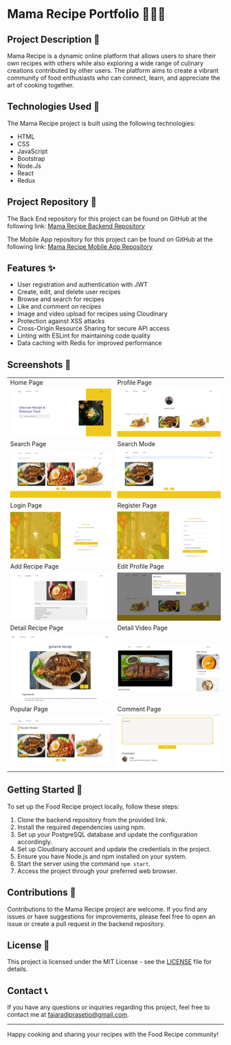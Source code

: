 # Mama Recipe Portfolio  🍔🍰🍕

## Project Description 📜

Mama Recipe is a dynamic online platform that allows users to share their own recipes with others while also exploring a wide range of culinary creations contributed by other users. The platform aims to create a vibrant community of food enthusiasts who can connect, learn, and appreciate the art of cooking together.

## Technologies Used 🚀

The Mama Recipe project is built using the following technologies:

- HTML
- CSS
- JavaScript
- Bootstrap
- Node.Js
- React
- Redux

## Project Repository 📂

The Back End repository for this project can be found on GitHub at the following link:
[Mama Recipe Backend Repository](https://github.com/FajarAdi25/be-recipe-prisma)

The Mobile App repository for this project can be found on GitHub at the following link:
[Mama Recipe Mobile App Repository](https://github.com/FajarAdi25/MamaRecipeMobile)


## Features ✨

- User registration and authentication with JWT
- Create, edit, and delete user recipes
- Browse and search for recipes
- Like and comment on recipes
- Image and video upload for recipes using Cloudinary
- Protection against XSS attacks
- Cross-Origin Resource Sharing for secure API access
- Linting with ESLint for maintaining code quality
- Data caching with Redis for improved performance

## Screenshots 📸

<table>
   <tr>
      <td>Home Page</td>
      <td>Profile Page</td>
   </tr>
   <tr>
    <td><img width="350px" src="./screenshot/home.PNG" border="0" alt="" /></td>
    <td><img width="350px" src="./screenshot/profile.PNG" border="0" alt="" /></td>
  </tr>
    <tr>
     <td>Search Page</td>
     <td>Search Mode</td>  
   </tr>
   <tr>
    <td> <img width="350px" src="./screenshot/searchPage.PNG" border="0"  alt="" /></td>
    <td> <img width="350px" src="./screenshot/searchOn.PNG" border="0"  alt="" /></td>
  </tr>
    <tr>
      <td>Login Page</td>
      <td>Register Page</td>
   </tr>
   <tr>
    <td><img width="350px" src="./screenshot/login.PNG" border="0" alt="Login" /></td>
    <td> <img width="350px" src="./screenshot/register.PNG" border="0"  alt="Register" /></td>
  </tr>
    <tr>
      <td>Add Recipe Page</td>
      <td>Edit Profile Page</td>
   </tr>
   <tr>
    <td><img width="350px" src="./screenshot/addRecipe.PNG" border="0" alt="Profile Page" /></td>
    <td> <img width="350px" src="./screenshot/editProfile.PNG" border="0"  alt="Add Recipe Page" /></td>
  </tr>
<!--     <tr>
      <td>Liked Page</td>
      <td>Saved Page</td>
   </tr>
   <tr>
    <td><img width="350px" src="./screenshot/LikedRecipe.PNG" border="0" alt="" /></td>
    <td> <img width="350px" src="./screenshot/SavedRecipe.PNG" border="0"  alt="" /></td>
  </tr> -->
    <tr>
      <td>Detail Recipe Page</td>
      <td>Detail Video Page</td>
   </tr>
   <tr>
    <td><img width="350px" src="./screenshot/detailRecipe.PNG" border="0" alt="" /></td>
    <td> <img width="350px" src="./screenshot/detailVideo.PNG" border="0"  alt="" /></td>
  </tr>
    <tr>
      <td>Popular Page</td>
      <td>Comment Page</td>
   </tr>
   <tr>
    <td><img width="350px" src="./screenshot/popularRecipe.PNG" border="0" alt="" /></td>
    <td> <img width="350px" src="./screenshot/comment.PNG" border="0"  alt="" /></td>
  </tr>
</table>

## Getting Started 🚀

To set up the Food Recipe project locally, follow these steps:

1. Clone the backend repository from the provided link.
2. Install the required dependencies using npm.
3. Set up your PostgreSQL database and update the configuration accordingly.
4. Set up Cloudinary account and update the credentials in the project.
5. Ensure you have Node.js and npm installed on your system.
6. Start the server using the command `npm start`.
7. Access the project through your preferred web browser.

## Contributions 🤝

Contributions to the Mama Recipe project are welcome. If you find any issues or have suggestions for improvements, please feel free to open an issue or create a pull request in the backend repository.

## License 📝

This project is licensed under the MIT License - see the [LICENSE](LICENSE) file for details.

## Contact 📞

If you have any questions or inquiries regarding this project, feel free to contact me at [fajaradiprasetio@gmail.com](mailto:fajaradiprasetio@gmail.com).

---

Happy cooking and sharing your recipes with the Food Recipe community!
